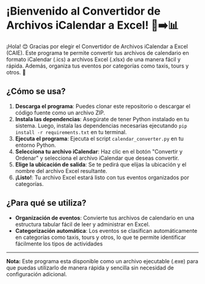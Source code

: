 # ¡Bienvenido al Convertidor de Archivos iCalendar a Excel! 📅➡️📊

¡Hola! 😊 Gracias por elegir el Convertidor de Archivos iCalendar a Excel (CAIE). Este programa te permite convertir tus archivos de calendario en formato iCalendar (.ics) a archivos Excel (.xlsx) de una manera fácil y rápida. Además, organiza tus eventos por categorías como taxis, tours y otros. 🎉

## ¿Cómo se usa?

1. **Descarga el programa**: Puedes clonar este repositorio o descargar el código fuente como un archivo ZIP.
2. **Instala las dependencias**: Asegúrate de tener Python instalado en tu sistema. Luego, instala las dependencias necesarias ejecutando `pip install -r requirements.txt` en tu terminal.
3. **Ejecuta el programa**: Ejecuta el script `calendar_converter.py` en tu entorno Python.
4. **Selecciona tu archivo iCalendar**: Haz clic en el botón "Convertir y Ordenar" y selecciona el archivo iCalendar que deseas convertir.
5. **Elige la ubicación de salida**: Se te pedirá que elijas la ubicación y el nombre del archivo Excel resultante.
6. **¡Listo!**: Tu archivo Excel estará listo con tus eventos organizados por categorías.

## ¿Para qué se utiliza?

- **Organización de eventos**: Convierte tus archivos de calendario en una estructura tabular fácil de leer y administrar en Excel.
- **Categorización automática**: Los eventos se clasifican automáticamente en categorías como taxis, tours y otros, lo que te permite identificar fácilmente los tipos de actividades

---

**Nota:** Este programa esta disponible  como un archivo ejecutable (.exe) para que puedas utilizarlo de manera rápida y sencilla sin necesidad de configuración adicional.
